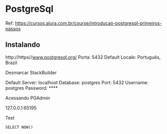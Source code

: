 # PostgreSql

Ref: https://cursos.alura.com.br/course/introducao-postgresql-primeiros-passos

## Instalando 

http://https//www.postgresql.org/
Porta: 5432
Default Locale: Português, Brazil

Desmarcar StackBuilder

Default
Server: localhost
Database: postgres
Port: 5432
Username: postgres
Password: **** <senha q criei>

Acessando PGAdmin

127.0.0.1:65195

Test
```
SELECT NOW()
```
